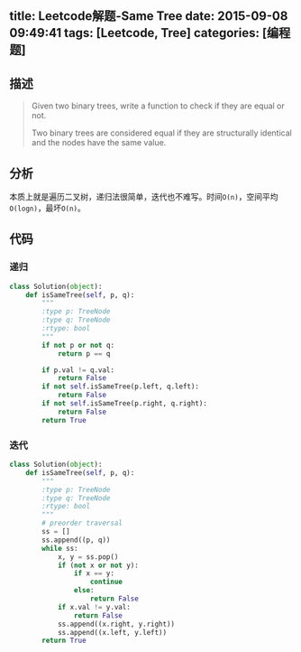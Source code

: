 title: Leetcode解题-Same Tree
date: 2015-09-08 09:49:41
tags: [Leetcode, Tree]
categories: [编程题]
---

## 描述
> Given two binary trees, write a function to check if they are equal or not.
>
> Two binary trees are considered equal if they are structurally identical and the nodes have the same value.

## 分析
本质上就是遍历二叉树，递归法很简单，迭代也不难写。时间`O(n)`，空间平均`O(logn)`，最坏`O(n)`。

## 代码
### 递归
```python
class Solution(object):
    def isSameTree(self, p, q):
        """
        :type p: TreeNode
        :type q: TreeNode
        :rtype: bool
        """
        if not p or not q:
            return p == q

        if p.val != q.val:
            return False
        if not self.isSameTree(p.left, q.left):
            return False
        if not self.isSameTree(p.right, q.right):
            return False
        return True
```

### 迭代
```python
class Solution(object):
    def isSameTree(self, p, q):
        """
        :type p: TreeNode
        :type q: TreeNode
        :rtype: bool
        """
        # preorder traversal
        ss = []
        ss.append((p, q))
        while ss:
            x, y = ss.pop()
            if (not x or not y):
                if x == y:
                    continue
                else:
                    return False
            if x.val != y.val:
                return False
            ss.append((x.right, y.right))
            ss.append((x.left, y.left))
        return True
```


